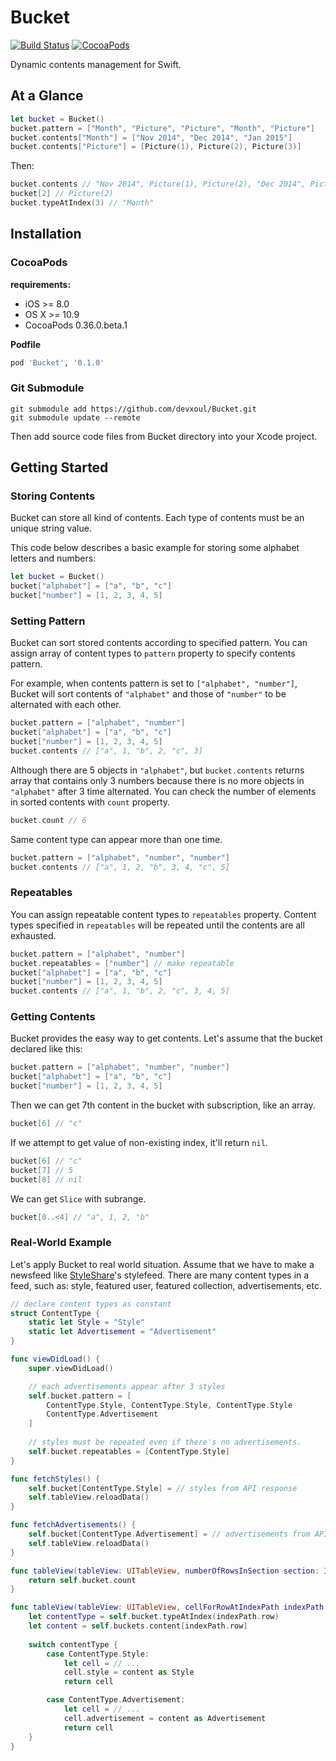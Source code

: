 Bucket
======

[![Build Status](https://travis-ci.org/devxoul/Bucket.svg)](https://travis-ci.org/devxoul/Bucket)
[![CocoaPods](http://img.shields.io/cocoapods/v/SwiftyColor.svg?style=flat)](http://cocoapods.org/?q=name%3ABucket%20author%3Adevxoul)

Dynamic contents management for Swift.


At a Glance
-----------

```swift
let bucket = Bucket()
bucket.pattern = ["Month", "Picture", "Picture", "Month", "Picture"]
bucket.contents["Month"] = ["Nov 2014", "Dec 2014", "Jan 2015"]
bucket.contents["Picture"] = [Picture(1), Picture(2), Picture(3)]
```

Then:

```swift
bucket.contents // "Nov 2014", Picture(1), Picture(2), "Dec 2014", Picture(3), "Jan 2015"
bucket[2] // Picture(2)
bucket.typeAtIndex(3) // "Month"
```


Installation
------------

### CocoaPods

**requirements:**

- iOS >= 8.0
- OS X >= 10.9
- CocoaPods 0.36.0.beta.1

**Podfile**

```ruby
pod 'Bucket', '0.1.0'
```


### Git Submodule

```shell
git submodule add https://github.com/devxoul/Bucket.git
git submodule update --remote
```

Then add source code files from Bucket directory into your Xcode project.


Getting Started
---------------

### Storing Contents

Bucket can store all kind of contents. Each type of contents must be an unique string value.

This code below describes a basic example for storing some alphabet letters and numbers:

```swift
let bucket = Bucket()
bucket["alphabet"] = ["a", "b", "c"]
bucket["number"] = [1, 2, 3, 4, 5]
```


### Setting Pattern

Bucket can sort stored contents according to specified pattern. You can assign array of content types to `pattern` property to specify contents pattern.

For example, when contents pattern is set to `["alphabet", "number"]`, Bucket will sort contents of `"alphabet"` and those of `"number"` to be alternated with each other.

```swift
bucket.pattern = ["alphabet", "number"]
bucket["alphabet"] = ["a", "b", "c"]
bucket["number"] = [1, 2, 3, 4, 5]
bucket.contents // ["a", 1, "b", 2, "c", 3]
```

Although there are 5 objects in `"alphabet"`, but `bucket.contents` returns array that contains only 3 numbers because there is no more objects in `"alphabet"` after 3 time alternated. You can check the number of elements in sorted contents with `count` property.

```swift
bucket.count // 6
```

Same content type can appear more than one time.

```swift
bucket.pattern = ["alphabet", "number", "number"]
bucket.contents // ["a", 1, 2, "b", 3, 4, "c", 5]
```


### Repeatables

You can assign repeatable content types to `repeatables` property. Content types specified in `repeatables` will be repeated until the contents are all exhausted.

```swift
bucket.pattern = ["alphabet", "number"]
bucket.repeatables = ["number"] // make repeatable
bucket["alphabet"] = ["a", "b", "c"]
bucket["number"] = [1, 2, 3, 4, 5]
bucket.contents // ["a", 1, "b", 2, "c", 3, 4, 5]
```


### Getting Contents

Bucket provides the easy way to get contents. Let's assume that the bucket declared like this:

```swift
bucket.pattern = ["alphabet", "number", "number"]
bucket["alphabet"] = ["a", "b", "c"]
bucket["number"] = [1, 2, 3, 4, 5]
```

Then we can get 7th content in the bucket with subscription, like an array.

```swift
bucket[6] // "c"
```

If we attempt to get value of non-existing index, it'll return `nil`.

```swift
bucket[6] // "c"
bucket[7] // 5
bucket[8] // nil
```

We can get `Slice` with subrange.

```swift
bucket[0..<4] // "a", 1, 2, "b"
```


### Real-World Example

Let's apply Bucket to real world situation. Assume that we have to make a newsfeed like [StyleShare](https://stylesha.re)'s stylefeed. There are many content types in a feed, such as: style, featured user, featured collection, advertisements, etc.

```swift
// declare content types as constant
struct ContentType {
    static let Style = "Style"
    static let Advertisement = "Advertisement"
}

func viewDidLoad() {
    super.viewDidLoad()

    // each advertisements appear after 3 styles
    self.bucket.pattern = [
        ContentType.Style, ContentType.Style, ContentType.Style
        ContentType.Advertisement
    ]
    
    // styles must be repeated even if there's no advertisements.
    self.bucket.repeatables = [ContentType.Style]
}

func fetchStyles() {
    self.bucket[ContentType.Style] = // styles from API response
    self.tableView.reloadData()
}

func fetchAdvertisements() {
    self.bucket[ContentType.Advertisement] = // advertisements from API response
    self.tableView.reloadData()
}

func tableView(tableView: UITableView, numberOfRowsInSection section: Int) -> Int {
    return self.bucket.count
}

func tableView(tableView: UITableView, cellForRowAtIndexPath indexPath: NSIndexPath) -> UITableViewCell {
    let contentType = self.bucket.typeAtIndex(indexPath.row)
    let content = self.buckets.content[indexPath.row]
    
    switch contentType {
        case ContentType.Style:
            let cell = // ...
            cell.style = content as Style
            return cell

        case ContentType.Advertisement:
            let cell = // ...
            cell.advertisement = content as Advertisement
            return cell
    }
}
```

